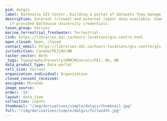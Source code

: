 ```yaml
---
pid: dalgis
label: Dalhousie GIS Center, building a portal of datasets they manage
description: Internal (closed) and external (open) data available. Some data is available
  if provided Dalhousie University credentials.
taxon_group: Various
marine_terrestrial_freshwater: Terrestrial
link: https://libraries.dal.ca/hours-locations/gis-centre.html
open_closed: Open, closed
contact_email: https://libraries.dal.ca/hours-locations/gis-centre/gis-contact.html
jurisdiction: Canada|PEI|NS|NB
raster_vector: Both
_tags: Topography|Forestry|HRM|Minerals|PEI, NS, NB
data_product_type: Data portal
cell_size: Various
organization_individual: Organization
closed_consent_received: 
assignee: Miranda
image_source: 
order: '15'
layout: data_item
collection: inputs
thumbnail: "/img/derivatives/simple/dalgis/thumbnail.jpg"
full: "/img/derivatives/simple/dalgis/fullwidth.jpg"
---
```

